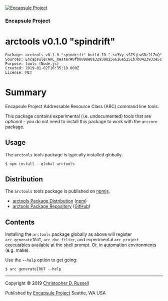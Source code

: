 [![Encapsule Project](https://encapsule.io/images/blue-burst-encapsule.io-icon-72x72.png "Encapsule Project")](https://encapsule.io)

### Encapsule Project

# arctools v0.1.0 "spindrift"

```
Package: arctools v0.1.0 "spindrift" build ID "-sx3Vy-sSZSjLwSDc2lZnQ"
Sources: Encapsule/ARC_master#0fb0098e8a329308256626e5251b7b0423933e5c
Purpose: tools (Node.js)
Created: 2019-01-02T16:35:10.000Z
License: MIT
```

# Summary

Encapsule Project Addressable Resource Class (ARC) command line tools.

This package contains experimental (i.e. undocumented) tools that are _optional_ - you do not need to install this package to work with the `arccore` package.

## Usage

The `arctools` tools package is typically installed globally.

```
$ npm install --global arctools
```

## Distribution

The `arctools` tools package is published on [npmjs](https://npmjs.com).

- [arctools Package Distribution](https://npmjs.com/package/arctools/v/0.1.0) ([npm](https://www.npmjs.com/~chrisrus))
- [arctools Package Repository](https://github.com/Encapsule/arctools) ([GitHub](https://github.com/Encapsule))

## Contents

Installing the `arctools` package globally as above will register `arc_generateIRUT`, `arc_doc_filter`, and experimental `arc_project` executables available at the shell prompt. Or, in automation environments (e.g. make).

Use the `--help` option to get going:

```
$ arc_generateIRUT --help
```

<hr>

Copyright &copy; 2019 [Christopher D. Russell](http://chrisrussell.net)

Published by [Encapsule Project](https://encapsule.io) Seattle, WA USA